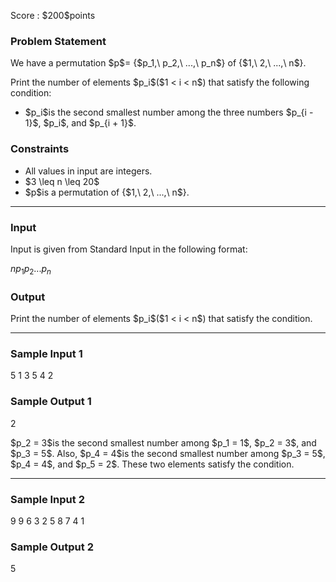 
<div>

<span>

<span>

<p>
Score : $200$points
</p>

<div>

<section>

### **Problem Statement**

<p>
We have a permutation $p$= {$p_1,\ p_2,\ ...,\ p_n$} of {$1,\ 2,\ ...,\ n$}.
</p>

<p>
Print the number of elements $p_i$($1 < i < n$) that satisfy the following condition:
</p>

<ul>

<li>
$p_i$is the second smallest number among the three numbers $p_{i - 1}$, $p_i$, and $p_{i + 1}$.
</li>

</ul>

</section>

</div>

<div>

<section>

### **Constraints**

<ul>

<li>
All values in input are integers.
</li>

<li>
$3 \leq n \leq 20$
</li>

<li>
$p$is a permutation of {$1,\ 2,\ ...,\ n$}.
</li>

</ul>

</section>

</div>

---

<div>

<div>

<section>

### **Input**

<p>
Input is given from Standard Input in the following format:
</p>

<div>

$n$$p_1$$p_2$$...$$p_n$
</div>

</section>

</div>

<div>

<section>

### **Output**

<p>
Print the number of elements $p_i$($1 < i < n$) that satisfy the condition.
</p>

</section>

</div>

</div>

---

<div>

<section>

### **Sample Input 1**

<div>

5
1 3 5 4 2

</div>

</section>

</div>

<div>

<section>

### **Sample Output 1**

<div>

2

</div>

<p>
$p_2 = 3$is the second smallest number among $p_1 = 1$, $p_2 = 3$, and $p_3 = 5$. Also, $p_4 = 4$is the second smallest number among $p_3 = 5$, $p_4 = 4$, and $p_5 = 2$. These two elements satisfy the condition.
</p>

</section>

</div>

---

<div>

<section>

### **Sample Input 2**

<div>

9
9 6 3 2 5 8 7 4 1

</div>

</section>

</div>

<div>

<section>

### **Sample Output 2**

<div>

5

</div>

</section>

</div>

</span>

</span>

</div>
